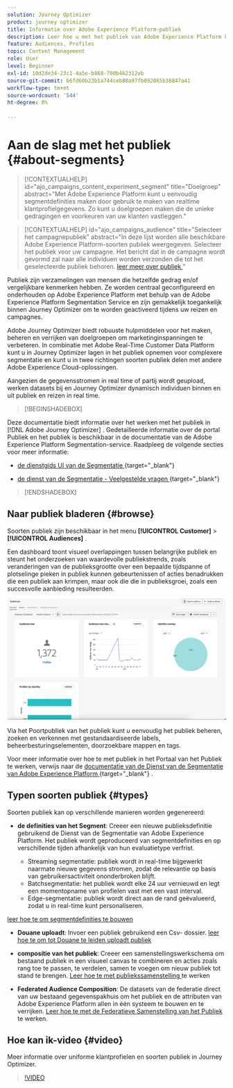 ```yaml
---
solution: Journey Optimizer
product: journey optimizer
title: Informatie over Adobe Experience Platform-publiek
description: Leer hoe u met het publiek van Adobe Experience Platform kunt werken
feature: Audiences, Profiles
topic: Content Management
role: User
level: Beginner
exl-id: 10d2de34-23c1-4a5e-b868-700b462312eb
source-git-commit: b6fd60b23b1a744ceb80a97fb092065b36847a41
workflow-type: tm+mt
source-wordcount: '544'
ht-degree: 0%

---
```



# Aan de slag met het publiek {#about-segments}

>[!CONTEXTUALHELP]
>id="ajo_campaigns_content_experiment_segment"
>title="Doelgroep"
>abstract="Met Adobe Experience Platform kunt u eenvoudig segmentdefinities maken door gebruik te maken van realtime klantprofielgegevens. Zo kunt u doelgroepen maken die de unieke gedragingen en voorkeuren van uw klanten vastleggen."

>[!CONTEXTUALHELP]
>id="ajo_campaigns_audience"
>title="Selecteer het campagnepubliek"
>abstract="In deze lijst worden alle beschikbare Adobe Experience Platform-soorten publiek weergegeven. Selecteer het publiek voor uw campagne. Het bericht dat in de campagne wordt gevormd zal naar alle individuen worden verzonden die tot het geselecteerde publiek behoren. [ leer meer over publiek ](../audience/about-audiences.md)"

Publiek zijn verzamelingen van mensen die hetzelfde gedrag en/of vergelijkbare kenmerken hebben. Ze worden centraal geconfigureerd en onderhouden op Adobe Experience Platform met behulp van de Adobe Experience Platform Segmentation Service en zijn gemakkelijk toegankelijk binnen Journey Optimizer om te worden geactiveerd tijdens uw reizen en campagnes.

Adobe Journey Optimizer biedt robuuste hulpmiddelen voor het maken, beheren en verrijken van doelgroepen om marketinginspanningen te verbeteren. In combinatie met Adobe Real-Time Customer Data Platform kunt u in Journey Optimizer lagen in het publiek opnemen voor complexere segmentatie en kunt u in twee richtingen soorten publiek delen met andere Adobe Experience Cloud-oplossingen.

Aangezien de gegevensstromen in real time of partij wordt geupload, werken datasets bij en Journey Optimizer dynamisch individuen binnen en uit publiek en reizen in real time.

>[!BEGINSHADEBOX]

Deze documentatie biedt informatie over het werken met het publiek in [!DNL Adobe Journey Optimizer] . Gedetailleerde informatie over de portal Publiek en het publiek is beschikbaar in de documentatie van de Adobe Experience Platform Segmentation-service. Raadpleeg de volgende secties voor meer informatie:

* [ de dienstgids UI van de Segmentatie ](https://experienceleague.adobe.com/nl/docs/experience-platform/segmentation/ui/overview){target="_blank"} 

* [ de dienst van de Segmentatie - Veelgestelde vragen ](https://experienceleague.adobe.com/nl/docs/experience-platform/segmentation/faq){target="_blank"} 

>[!ENDSHADEBOX]

## Naar publiek bladeren {#browse}

Soorten publiek zijn beschikbaar in het menu **[!UICONTROL Customer]** > **[!UICONTROL Audiences]** .

Een dashboard toont visueel overlappingen tussen belangrijke publiek en steunt het onderzoeken van waardevolle publiekstrends, zoals veranderingen van de publieksgrootte over een bepaalde tijdspanne of plotselinge pieken in publiek kunnen gebeurtenissen of acties benadrukken die een publiek aan krimpen, maar ook die die in publieksgroei, zoals een succesvolle aanbieding resulteerden.

![](assets/audiences-overview.png)

Via het Poortpubliek van het publiek kunt u eenvoudig het publiek beheren, zoeken en verkennen met gestandaardiseerde labels, beheerbesturingselementen, doorzoekbare mappen en tags.

Voor meer informatie over hoe te met publiek in het Portaal van het Publiek te werken, verwijs naar de [ documentatie van de Dienst van de Segmentatie van Adobe Experience Platform ](https://experienceleague.adobe.com/docs/experience-platform/segmentation/home.html?lang=nl-NL){target="_blank"} .

## Typen soorten publiek {#types}

Soorten publiek kan op verschillende manieren worden gegenereerd:

* **de definities van het Segment**: Creeer een nieuwe publieksdefinitie gebruikend de Dienst van de Segmentatie van Adobe Experience Platform. Het publiek wordt geproduceerd van segmentdefinities en op verschillende tijden afhankelijk van hun evaluatietype verfrist.

   * Streaming segmentatie: publiek wordt in real-time bijgewerkt naarmate nieuwe gegevens stromen, zodat de relevantie op basis van gebruikersactiviteit ononderbroken blijft.
   * Batchsegmentatie: het publiek wordt elke 24 uur vernieuwd en legt een momentopname van profielen vast met een vast interval.
   * Edge-segmentatie: publiek wordt direct aan de rand geëvalueerd, zodat u in real-time kunt personaliseren.

[ leer hoe te om segmentdefinities te bouwen ](creating-a-segment-definition.md)

* **Douane uploadt**: Invoer een publiek gebruikend een Csv- dossier. [ leer hoe te om tot Douane te leiden uploadt publiek ](custom-upload.md)

* **compositie van het publiek**: Creeer een samenstellingswerkschema om bestaand publiek in een visueel canvas te combineren en acties zoals rang toe te passen, te verdelen, samen te voegen om nieuw publiek tot stand te brengen. [ Leer hoe te met publiekssamenstelling ](get-started-audience-orchestration.md) te werken

* **Federated Audience Composition**: De datasets van de federatie direct van uw bestaand gegevenspakhuis om het publiek en de attributen van Adobe Experience Platform allen in één systeem te bouwen en te verrijken. [ Leer hoe te met de Federatieve Samenstelling van het Publiek ](federated-audience-composition.md) te werken.

## Hoe kan ik-video {#video}

Meer informatie over uniforme klantprofielen en soorten publiek in Journey Optimizer.

>[!VIDEO](https://video.tv.adobe.com/v/3432671?quality=12)
